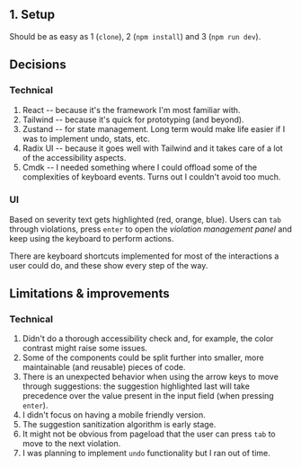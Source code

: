 ## 1. Setup

Should be as easy as 1 (`clone`), 2 (`npm install`) and 3 (`npm run dev`).

## Decisions

### Technical

1. React -- because it's the framework I'm most familiar with.
2. Tailwind -- because it's quick for prototyping (and beyond).
3. Zustand -- for state management. Long term would make life easier if I was to implement undo, stats, etc.
4. Radix UI -- because it goes well with Tailwind and it takes care of a lot of the accessibility aspects.
5. Cmdk -- I needed something where I could offload some of the complexities of keyboard events. Turns out I couldn't avoid too much.

### UI

Based on severity text gets highlighted (red, orange, blue). Users can `tab` through violations, press `enter` to open the _violation management panel_ and keep using the keyboard to perform actions.

There are keyboard shortcuts implemented for most of the interactions a user could do, and these show every step of the way.

## Limitations & improvements

### Technical

1. Didn't do a thorough accessibility check and, for example, the color contrast might raise some issues.
2. Some of the components could be split further into smaller, more maintainable (and reusable) pieces of code.
3. There is an unexpected behavior when using the arrow keys to move through suggestions: the suggestion highlighted last will take precedence over the value present in the input field (when pressing `enter`).
4. I didn't focus on having a mobile friendly version.
5. The suggestion sanitization algorithm is early stage.
6. It might not be obvious from pageload that the user can press `tab` to move to the next violation.
7. I was planning to implement `undo` functionality but I ran out of time.

